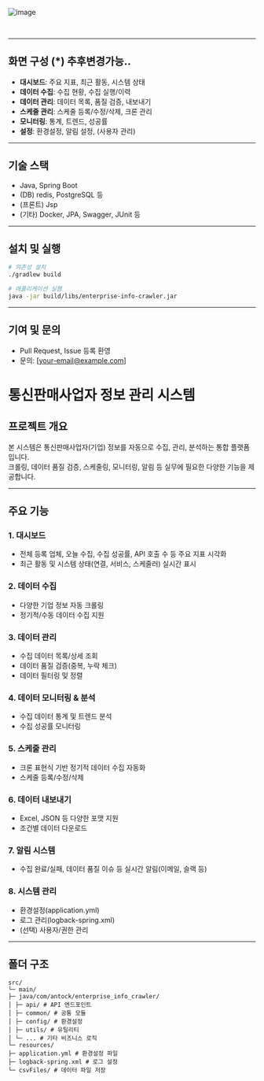 ![image](https://github.com/user-attachments/assets/58ff7fe5-07ae-4bcb-b88b-1342563d3d5d)



<br/>


---

## 화면 구성 (*) 추후변경가능..

- **대시보드**: 주요 지표, 최근 활동, 시스템 상태
- **데이터 수집**: 수집 현황, 수집 실행/이력
- **데이터 관리**: 데이터 목록, 품질 검증, 내보내기
- **스케줄 관리**: 스케줄 등록/수정/삭제, 크론 관리
- **모니터링**: 통계, 트렌드, 성공률
- **설정**: 환경설정, 알림 설정, (사용자 관리)

---

## 기술 스택

- Java, Spring Boot
- (DB) redis, PostgreSQL 등
- (프론트) Jsp
- (기타) Docker, JPA, Swagger, JUnit 등

---

## 설치 및 실행

```bash
# 의존성 설치
./gradlew build

# 애플리케이션 실행
java -jar build/libs/enterprise-info-crawler.jar
```

---

## 기여 및 문의

- Pull Request, Issue 등록 환영
- 문의: [your-email@example.com]



# 통신판매사업자 정보 관리 시스템

## 프로젝트 개요

본 시스템은 통신판매사업자(기업) 정보를 자동으로 수집, 관리, 분석하는 통합 플랫폼입니다.  
크롤링, 데이터 품질 검증, 스케줄링, 모니터링, 알림 등 실무에 필요한 다양한 기능을 제공합니다.

---

## 주요 기능

### 1. 대시보드
- 전체 등록 업체, 오늘 수집, 수집 성공률, API 호출 수 등 주요 지표 시각화
- 최근 활동 및 시스템 상태(연결, 서비스, 스케줄러) 실시간 표시

### 2. 데이터 수집
- 다양한 기업 정보 자동 크롤링
- 정기적/수동 데이터 수집 지원

### 3. 데이터 관리
- 수집 데이터 목록/상세 조회
- 데이터 품질 검증(중복, 누락 체크)
- 데이터 필터링 및 정렬

### 4. 데이터 모니터링 & 분석
- 수집 데이터 통계 및 트렌드 분석
- 수집 성공률 모니터링

### 5. 스케줄 관리
- 크론 표현식 기반 정기적 데이터 수집 자동화
- 스케줄 등록/수정/삭제

### 6. 데이터 내보내기
- Excel, JSON 등 다양한 포맷 지원
- 조건별 데이터 다운로드

### 7. 알림 시스템
- 수집 완료/실패, 데이터 품질 이슈 등 실시간 알림(이메일, 슬랙 등)

### 8. 시스템 관리
- 환경설정(application.yml)
- 로그 관리(logback-spring.xml)
- (선택) 사용자/권한 관리

---

## 폴더 구조

```
src/
└─ main/
├─ java/com/antock/enterprise_info_crawler/
│ ├─ api/ # API 엔드포인트
│ ├─ common/ # 공통 모듈
│ ├─ config/ # 환경설정
│ ├─ utils/ # 유틸리티
│ └─ ... # 기타 비즈니스 로직
└─ resources/
├─ application.yml # 환경설정 파일
├─ logback-spring.xml # 로그 설정
└─ csvFiles/ # 데이터 파일 저장
```
